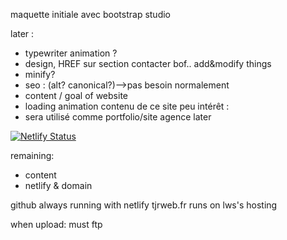 maquette initiale avec bootstrap studio

later :
- typewriter animation ? 
- design, HREF sur section contacter bof.. add&modify things
- minify?
- seo : (alt? canonical?)-->pas besoin normalement 
- content / goal of website
- loading animation
contenu de ce site peu intérêt :
- sera utilisé comme portfolio/site agence later






[![Netlify Status](https://api.netlify.com/api/v1/badges/98bac512-c5f2-4a5f-803a-99fb55656251/deploy-status)](https://app.netlify.com/sites/nifty-poitras-3cb426/deploys)

remaining:
- content 
- netlify & domain


github always running with netlify
tjrweb.fr runs on lws's hosting

when upload: must ftp 